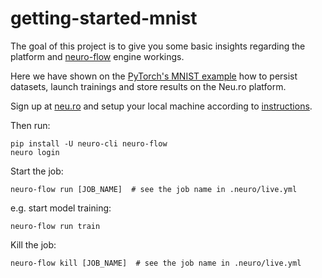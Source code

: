 # getting-started-mnist

The goal of this project is to give you some basic insights regarding the platform and [neuro-flow](https://neu-ro.gitbook.io/neuro-flow/) engine workings.

Here we have shown on the [PyTorch's MNIST example](https://github.com/pytorch/examples/tree/master/mnist) how to persist datasets, launch trainings and store results on the Neu.ro platform.

Sign up at [neu.ro](https://neu.ro) and setup your local machine according to [instructions](https://docs.neu.ro/).
 
Then run:

```shell
pip install -U neuro-cli neuro-flow
neuro login
```

Start the job:
```shell
neuro-flow run [JOB_NAME]  # see the job name in .neuro/live.yml
```
e.g. start model training:
```shell
neuro-flow run train
```

Kill the job:
```shell
neuro-flow kill [JOB_NAME]  # see the job name in .neuro/live.yml
```
